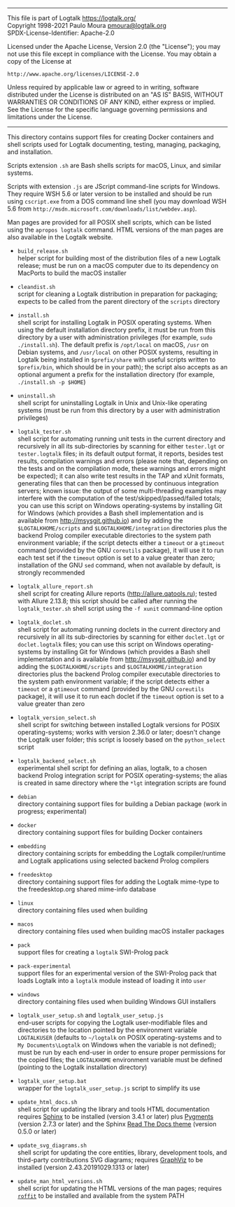 ________________________________________________________________________

This file is part of Logtalk <https://logtalk.org/>  
Copyright 1998-2021 Paulo Moura <pmoura@logtalk.org>  
SPDX-License-Identifier: Apache-2.0

Licensed under the Apache License, Version 2.0 (the "License");
you may not use this file except in compliance with the License.
You may obtain a copy of the License at

    http://www.apache.org/licenses/LICENSE-2.0

Unless required by applicable law or agreed to in writing, software
distributed under the License is distributed on an "AS IS" BASIS,
WITHOUT WARRANTIES OR CONDITIONS OF ANY KIND, either express or implied.
See the License for the specific language governing permissions and
limitations under the License.
________________________________________________________________________


This directory contains support files for creating Docker containers and
shell scripts used for Logtalk documenting, testing, managing, packaging,
and installation.

Scripts extension `.sh` are Bash shells scripts for macOS, Linux, and
similar systems.

Scripts with extension `.js` are JScript command-line scripts for Windows.
They require WSH 5.6 or later version to be installed and should be run
using `cscript.exe` from a DOS command line shell (you may download WSH 5.6
from `http://msdn.microsoft.com/downloads/list/webdev.asp`).

Man pages are provided for all POSIX shell scripts, which can be listed
using the `apropos logtalk` command. HTML versions of the man pages are
also available in the Logtalk website.

- `build_release.sh`  
	helper script for building most of the distribution files of a new
	Logtalk release; must be run on a macOS computer due to its dependency
	on MacPorts to build the macOS installer

- `cleandist.sh`  
	script for cleaning a Logtalk distribution in preparation for packaging;
	expects to be called from the parent directory of the `scripts` directory

- `install.sh`  
	shell script for installing Logtalk in POSIX operating systems. When
	using the default installation directory prefix, it must be run from
	this directory by a user with administration privileges (for example,
	`sudo ./install.sh`). The default prefix is `/opt/local` on macOS,
	`/usr` on Debian systems, and `/usr/local` on other POSIX systems,
	resulting in Logtalk being installed in `$prefix/share` with useful
	scripts written to `$prefix/bin`, which should be in your path);
	the script also accepts as an optional argument a prefix for the
	installation directory (for example, `./install.sh -p $HOME`)

- `uninstall.sh`  
	shell script for uninstalling Logtalk in Unix and Unix-like operating
	systems (must be run from this directory by a user with administration
	privileges)

- `logtalk_tester.sh`  
	shell script for automating running unit tests in the current directory and
	recursively in all its sub-directories by scanning for either `tester.lgt`
	or `tester.logtalk` files;
	in its default output format, it reports, besides test results, compilation
	warnings and errors (please note that, depending on the tests and on the
	compilation mode, these warnings and errors might be expected);
	it can also write test results in the TAP and xUnit formats, generating files
	that can then be processed by continuous integration servers;
	known issue: the output of some multi-threading examples may interfere
	with the computation of the test/skipped/passed/failed totals;
	you can use this script on Windows operating-systems by installing Git for
	Windows (which provides a Bash shell implementation and is available from
	<http://msysgit.github.io>) and by adding the `$LOGTALKHOME/scripts` and
	`$LOGTALKHOME/integration` directories plus the backend Prolog compiler
	executable directories to the system path environment variable;
	if the script detects either a `timeout` or a `gtimeout` command (provided
	by the GNU `coreutils` package), it will use it to run each test set if the
	`timeout` option is set to a value greater than zero;
	installation of the GNU `sed` command, when not available by default, is
	strongly recommended

- `logtalk_allure_report.sh`  
	shell script for creating Allure reports (http://allure.qatools.ru); tested
	with Allure 2.13.8; this script should be called after running the
	`logtalk_tester.sh` shell script using the `-f xunit` command-line option

- `logtalk_doclet.sh`  
	shell script for automating running doclets in the current directory and
	recursively in all its sub-directories by scanning for either `doclet.lgt`
	or `doclet.logtalk` files;
	you can use this script on Windows operating-systems by installing Git for
	Windows (which provides a Bash shell implementation and is available from
	<http://msysgit.github.io>) and by adding the `$LOGTALKHOME/scripts` and
	`$LOGTALKHOME/integration` directories plus the backend Prolog compiler
	executable directories to the system path environment variable;
	if the script detects either a `timeout` or a `gtimeout` command (provided
	by the GNU `coreutils` package), it will use it to run each doclet if the
	`timeout` option is set to a value greater than zero

- `logtalk_version_select.sh`  
	shell script for switching between installed Logtalk versions for POSIX
	operating-systems; works with version 2.36.0 or later; doesn't change the
	Logtalk user folder; this script is loosely based on the `python_select`
	script

- `logtalk_backend_select.sh`  
	experimental shell script for defining an alias, logtalk, to a chosen
	backend Prolog integration script for POSIX operating-systems; the
	alias is created in same directory where the `*lgt` integration scripts
	are found

- `debian`  
	directory containing support files for building a Debian package
	(work in progress; experimental)

- `docker`  
	directory containing support files for building Docker containers

- `embedding`  
	directory containing scripts for embedding the Logtalk compiler/runtime
	and Logtalk applications using selected backend Prolog compilers

- `freedesktop`  
	directory containing support files for adding the Logtalk mime-type
	to the freedesktop.org shared mime-info database

- `linux`  
	directory containing files used when building

- `macos`  
	directory containing files used when building macOS installer packages

- `pack`  
	support files for creating a `logtalk` SWI-Prolog pack

- `pack-experimental`  
	support files for an experimental version of the SWI-Prolog pack
	that loads Logtalk into a `logtalk` module instead of loading it
	into `user`

- `windows`  
	directory containing files used when building Windows GUI installers

- `logtalk_user_setup.sh` and `logtalk_user_setup.js`  
	end-user scripts for copying the Logtalk user-modifiable files and
	directories to the location pointed by the environment variable
	`LOGTALKUSER` (defaults to `~/logtalk` on POSIX operating-systems
	and to `My Documents\Logtalk` on Windows when the variable is not
	defined); must be run by each end-user in order to ensure proper
	permissions for the copied files; the `LOGTALKHOME` environment
	variable must be defined (pointing to the Logtalk installation
	directory)
- `logtalk_user_setup.bat`  
	wrapper for the `logtalk_user_setup.js` script to simplify its use

- `update_html_docs.sh`  
	shell script for updating the library and tools HTML documentation requires
	[Sphinx](https://www.sphinx-doc.org) to be installed (version 3.4.1 or later)
	plus [Pygments](https://pygments.org) (version 2.7.3 or later) and the Sphinx
	[Read The Docs theme](https://github.com/rtfd/sphinx_rtd_theme) (version
	0.5.0 or later)

- `update_svg_diagrams.sh`  
	shell script for updating the core entities, library, development
	tools, and third-party contributions SVG diagrams; requires
	[GraphViz](https://www.graphviz.org/) to be installed (version
	2.43.20191029.1313 or later)

- `update_man_html_versions.sh`  
	shell script for updating the HTML versions of the man pages; requires
	[`roffit`](https://github.com/bagder/roffit) to be installed and available
	from the system PATH
